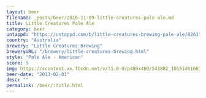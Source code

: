 ```yaml
---
layout: beer
filename: _posts/beer/2016-11-09-little-creatures-pale-ale.md
title: Little Creatures Pale Ale
category: beer
untappd: "https://untappd.com/b/little-creatures-brewing-pale-ale/8261"
country: "Australia"
brewery: "Little Creatures Brewing"
breweryURL: "/brewery/little-creatures-brewing.html"
style: "Pale Ale - American"
score: 9
img: https://scontent.xx.fbcdn.net/v/t1.0-0/p480x480/543882_10151461681178745_1285845134_n.jpg?_nc_cat=110&_nc_ht=scontent.xx&oh=5c6e778ce5530c324cbae204a27173ef&oe=5D83BFE5
beer-date: "2013-02-01"
desc: ""
permalink: /beer/:title.html
---
```

